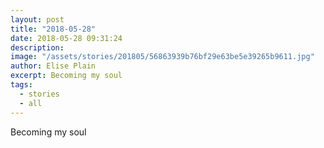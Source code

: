 ```yaml
---
layout: post
title: "2018-05-28"
date: 2018-05-28 09:31:24
description: 
image: "/assets/stories/201805/56863939b76bf29e63be5e39265b9611.jpg"
author: Elise Plain
excerpt: Becoming my soul
tags: 
  - stories
  - all
---
```


Becoming my soul
<p></p>
